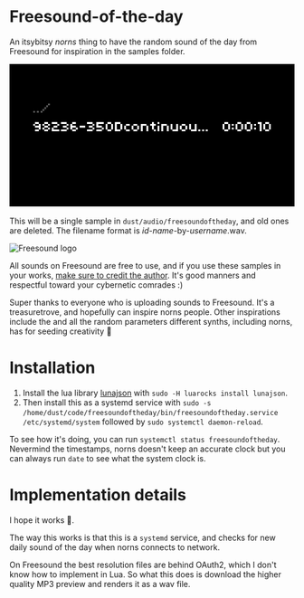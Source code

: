 # Freesound-of-the-day

An itsybitsy *norns* thing to have the random sound of the day from Freesound for inspiration in the samples folder.

![Screenshot of an Freesound sample](screenshot.png)

This will be a single sample in `dust/audio/freesoundoftheday`, and old ones are deleted. The filename format is *id*-*name*-by-*username*.wav.

![Freesound logo](https://freesound.org/media/images/logo.png)

All sounds on Freesound are free to use, and if you use these samples in your works, [make sure to credit the author](https://freesound.org/help/faq/). It's good manners and respectful toward your cybernetic comrades :)

Super thanks to everyone who is uploading sounds to Freesound. It's a treasuretrove, and hopefully can inspire norns people. Other inspirations include the and all the random parameters different synths, including norns, has for seeding creativity 🌱

# Installation

1. Install the lua library [lunajson](https://luarocks.org/modules/grafi/lunajson) with `sudo -H luarocks install lunajson`.
1. Then install this as a systemd service with `sudo -s /home/dust/code/freesoundoftheday/bin/freesoundoftheday.service /etc/systemd/system` followed by `sudo systemctl daemon-reload`.

To see how it's doing, you can run `systemctl status freesoundoftheday`. Nevermind the timestamps, norns doesn't keep an accurate clock but you can always run `date` to see what the system clock is.

# Implementation details

I hope it works 🤣.

The way this works is that this is a `systemd` service, and checks for new daily sound of the day when norns connects to network.

On Freesound the best resolution files are behind OAuth2, which I don't know how to implement in Lua. So what this does is download the higher quality MP3 preview and renders it as a wav file.
